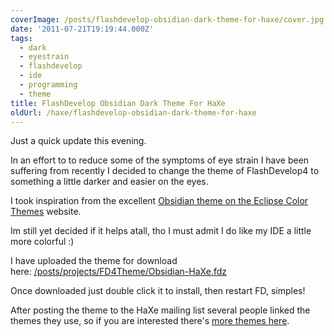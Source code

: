```yaml
---
coverImage: /posts/flashdevelop-obsidian-dark-theme-for-haxe/cover.jpg
date: '2011-07-21T19:19:44.000Z'
tags:
  - dark
  - eyestrain
  - flashdevelop
  - ide
  - programming
  - theme
title: FlashDevelop Obsidian Dark Theme For HaXe
oldUrl: /haxe/flashdevelop-obsidian-dark-theme-for-haxe
---
```


Just a quick update this evening.

In an effort to to reduce some of the symptoms of eye strain I have been suffering from recently I decided to change the theme of FlashDevelop4 to something a little darker and easier on the eyes.

<!-- more -->

I took inspiration from the excellent [Obsidian theme on the Eclipse Color Themes](https://www.eclipsecolorthemes.org/?view=theme&id=21) website.

Im still yet decided if it helps atall, tho I must admit I do like my IDE a little more colorful :)

I have uploaded the theme for download here: [/posts/projects/FD4Theme/Obsidian-<wbr>HaXe.fdz](/projects/FD4Theme/Obsidian-HaXe.fdz)

Once downloaded just double click it to install, then restart FD, simples!

After posting the theme to the HaXe mailing list several people linked the themes they use, so if you are interested there's [more themes here](https://haxe.1354130.n2.nabble.com/FlashDevelop-Obsidian-Dark-Theme-td6600305.html).
